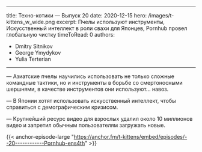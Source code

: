 
---
title: Техно-котики — Выпуск 20
date: 2020-12-15
hero: /images/t-kittens_w_wide.png
excerpt: Пчелы используют инструменты, Искусственный интеллект в роли свахи для Японцев, Pornhub провел глобальную чистку
timeToRead: 0
authors:
  - Dmitry Sitnikov
  - George Ymydykov
  - Yulia Terterian
---

— Азиатские пчелы научились использовать не только сложные командные тактики, но и инструменты в борьбе со смертоносными шершнями, в качестве инструментов они используют... навоз.

— В Японии хотят использовать искусственный интеллект, чтобы справиться с демографическим кризисом.

— Крупнейший ресурс видео для взрослых удалил около 10 миллионов видео и запретил обычным пользователям загружать новые.


{{< anchor-episode-large "https://anchor.fm/t-kittens/embed/episodes/--20------------Pornhub-ens4th" >}}
